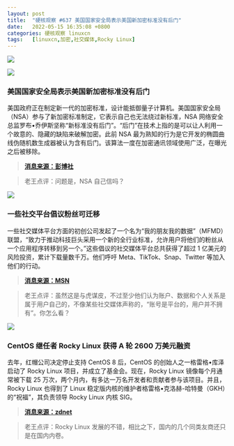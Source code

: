 ```yaml
---
layout: post
title:	"硬核观察 #637 美国国家安全局表示美国新加密标准没有后门"
date:	2022-05-15 16:35:08 +0800 
categories:	硬核观察 linuxcn 
tags:	[linuxcn,加密,社交媒体,Rocky Linux]
---
```



![](/Asserts/Images//attachment/album/202205/15/163354w4450g5crgp3966g.jpg)


![](/Asserts/Images//attachment/album/202205/15/163408rzyfbe5zjkjzkueu.jpg)


### 美国国家安全局表示美国新加密标准没有后门


美国政府正在制定新一代的加密标准，设计能抵御量子计算机。美国国家安全局（NSA）参与了新加密标准制定，它表示自己也无法绕过新标准，NSA 网络安全总监罗布•乔伊斯坚称“新标准没有后门”。“后门”在技术上指的是可以让人利用一个故意的、隐藏的缺陷来破解加密。此前 NSA 最为熟知的行为是它开发的椭圆曲线伪随机数生成器被认为含有后门。该算法一度在加密通讯领域使用广泛，在曝光之后被移除。



> 
> **[消息来源：彭博社](https://www.bloomberg.com/news/articles/2022-05-13/nsa-says-no-backdoor-in-new-encryption-scheme-for-us-tech)**
> 
> 
> 



> 
> 老王点评：问题是，NSA 自己信吗？
> 
> 
> 


![](/Asserts/Images//attachment/album/202205/15/163420pb9898m6mz7tzwll.jpg)


### 一些社交平台倡议粉丝可迁移


一些社交媒体平台方面的初创公司发起了一个名为“我的朋友我的数据”（MFMD）联盟，“致力于推动科技巨头采用一个新的全行业标准，允许用户将他们的粉丝从一个应用程序转移到另一个。”这些倡议的社交媒体平台总共获得了超过 1 亿美元的风险投资，累计下载量数千万。他们呼吁 Meta、TikTok、Snap、Twitter 等加入他们的行动。



> 
> **[消息来源：MSN](https://www.msn.com/en-us/news/technology/followers-are-a-valuable-currency-who-should-own-them/ar-AAXfrUU)**
> 
> 
> 



> 
> 老王点评：虽然这是与虎谋皮，不过至少他们认为账户、数据和个人关系是属于用户自己的，不像某些社交媒体声称的，“账号是平台的，用户并不拥有”。你怎么看？
> 
> 
> 


![](/Asserts/Images//attachment/album/202205/15/163433y69qaidzllo5lltq.jpg)


### CentOS 继任者 Rocky Linux 获得 A 轮 2600 万美元融资


去年，红帽公司决定停止支持 CentOS 8 后，CentOS 的创始人之一格雷格•库泽启动了 Rocky Linux 项目，并成立了基金会。现在，Rocky Linux 镜像每个月通常被下载 25 万次，两个月内，有多达一万名开发者和贡献者参与该项目。并且，Rocky Linux 也得到了 Linux 稳定版内核的维护者格雷格•克洛赫-哈特曼（GKH）的“祝福”，其负责领导 Rocky Linux 内核 SIG。



> 
> **[消息来源：zdnet](https://www.zdnet.com/article/rocky-linux-developer-lands-26m-funding-for-enterprise-open-source-push/)**
> 
> 
> 



> 
> 老王点评：Rocky Linux 发展的不错，相比之下，国内的几个同类友商还只是在国内内卷。
> 
> 
>
